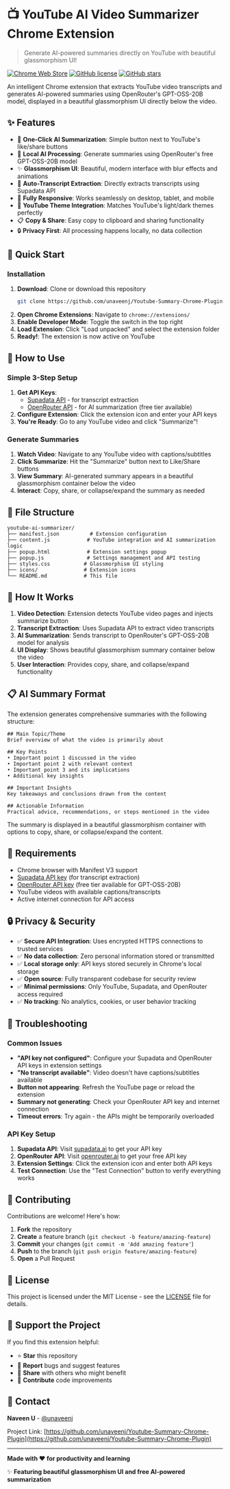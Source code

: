 # 📺 YouTube AI Video Summarizer Chrome Extension

> Generate AI-powered summaries directly on YouTube with beautiful glassmorphism UI!

[![Chrome Web Store](https://img.shields.io/badge/Chrome%20Web%20Store-Coming%20Soon-brightgreen)](https://chrome.google.com/webstore)
[![GitHub license](https://img.shields.io/github/license/unaveenj/Youtube-Summary-Chrome-Plugin)](https://github.com/unaveenj/Youtube-Summary-Chrome-Plugin/blob/main/LICENSE)
[![GitHub stars](https://img.shields.io/github/stars/unaveenj/Youtube-Summary-Chrome-Plugin)](https://github.com/unaveenj/Youtube-Summary-Chrome-Plugin/stargazers)

An intelligent Chrome extension that extracts YouTube video transcripts and generates AI-powered summaries using OpenRouter's GPT-OSS-20B model, displayed in a beautiful glassmorphism UI directly below the video.

## ✨ Features

- 🎯 **One-Click AI Summarization**: Simple button next to YouTube's like/share buttons
- 🤖 **Local AI Processing**: Generate summaries using OpenRouter's free GPT-OSS-20B model
- ✨ **Glassmorphism UI**: Beautiful, modern interface with blur effects and animations
- 🔄 **Auto-Transcript Extraction**: Directly extracts transcripts using Supadata API
- 📱 **Fully Responsive**: Works seamlessly on desktop, tablet, and mobile
- 🎨 **YouTube Theme Integration**: Matches YouTube's light/dark themes perfectly
- 📋 **Copy & Share**: Easy copy to clipboard and sharing functionality
- 🔒 **Privacy First**: All processing happens locally, no data collection

## 🚀 Quick Start

### Installation
1. **Download**: Clone or download this repository
   ```bash
   git clone https://github.com/unaveenj/Youtube-Summary-Chrome-Plugin.git
   ```
2. **Open Chrome Extensions**: Navigate to `chrome://extensions/`
3. **Enable Developer Mode**: Toggle the switch in the top right
4. **Load Extension**: Click "Load unpacked" and select the extension folder
5. **Ready!**: The extension is now active on YouTube

## 🎯 How to Use

### Simple 3-Step Setup
1. **Get API Keys**: 
   - [Supadata API](https://supadata.ai) - for transcript extraction
   - [OpenRouter API](https://openrouter.ai) - for AI summarization (free tier available)
2. **Configure Extension**: Click the extension icon and enter your API keys
3. **You're Ready**: Go to any YouTube video and click "Summarize"!

### Generate Summaries
1. **Watch Video**: Navigate to any YouTube video with captions/subtitles
2. **Click Summarize**: Hit the "Summarize" button next to Like/Share buttons
3. **View Summary**: AI-generated summary appears in a beautiful glassmorphism container below the video
4. **Interact**: Copy, share, or collapse/expand the summary as needed

## 📁 File Structure

```
youtube-ai-summarizer/
├── manifest.json          # Extension configuration
├── content.js            # YouTube integration and AI summarization logic
├── popup.html            # Extension settings popup
├── popup.js              # Settings management and API testing
├── styles.css           # Glassmorphism UI styling
├── icons/               # Extension icons
└── README.md            # This file
```

## 🔧 How It Works

1. **Video Detection**: Extension detects YouTube video pages and injects summarize button
2. **Transcript Extraction**: Uses Supadata API to extract video transcripts
3. **AI Summarization**: Sends transcript to OpenRouter's GPT-OSS-20B model for analysis
4. **UI Display**: Shows beautiful glassmorphism summary container below the video
5. **User Interaction**: Provides copy, share, and collapse/expand functionality

## 📋 AI Summary Format

The extension generates comprehensive summaries with the following structure:

```
## Main Topic/Theme
Brief overview of what the video is primarily about

## Key Points
• Important point 1 discussed in the video
• Important point 2 with relevant context
• Important point 3 and its implications
• Additional key insights

## Important Insights
Key takeaways and conclusions drawn from the content

## Actionable Information
Practical advice, recommendations, or steps mentioned in the video
```

The summary is displayed in a beautiful glassmorphism container with options to copy, share, or collapse/expand the content.

## 🔧 Requirements

- Chrome browser with Manifest V3 support
- [Supadata API key](https://supadata.ai) (for transcript extraction)
- [OpenRouter API key](https://openrouter.ai) (free tier available for GPT-OSS-20B)
- YouTube videos with available captions/transcripts
- Active internet connection for API access

## 🔒 Privacy & Security

- ✅ **Secure API Integration**: Uses encrypted HTTPS connections to trusted services
- ✅ **No data collection**: Zero personal information stored or transmitted
- ✅ **Local storage only**: API keys stored securely in Chrome's local storage
- ✅ **Open source**: Fully transparent codebase for security review
- ✅ **Minimal permissions**: Only YouTube, Supadata, and OpenRouter access required
- ✅ **No tracking**: No analytics, cookies, or user behavior tracking

## 🐛 Troubleshooting

### Common Issues
- **"API key not configured"**: Configure your Supadata and OpenRouter API keys in extension settings
- **"No transcript available"**: Video doesn't have captions/subtitles available
- **Button not appearing**: Refresh the YouTube page or reload the extension
- **Summary not generating**: Check your OpenRouter API key and internet connection
- **Timeout errors**: Try again - the APIs might be temporarily overloaded

### API Key Setup
1. **Supadata API**: Visit [supadata.ai](https://supadata.ai) to get your API key
2. **OpenRouter API**: Visit [openrouter.ai](https://openrouter.ai) to get your free API key
3. **Extension Settings**: Click the extension icon and enter both API keys
4. **Test Connection**: Use the "Test Connection" button to verify everything works

## 🤝 Contributing

Contributions are welcome! Here's how:

1. **Fork** the repository
2. **Create** a feature branch (`git checkout -b feature/amazing-feature`)
3. **Commit** your changes (`git commit -m 'Add amazing feature'`)
4. **Push** to the branch (`git push origin feature/amazing-feature`)
5. **Open** a Pull Request

## 📝 License

This project is licensed under the MIT License - see the [LICENSE](LICENSE) file for details.

## 🌟 Support the Project

If you find this extension helpful:
- ⭐ **Star** this repository
- 🐛 **Report** bugs and suggest features
- 📢 **Share** with others who might benefit
- 💝 **Contribute** code improvements

## 📧 Contact

**Naveen U** - [@unaveenj](https://github.com/unaveenj)

Project Link: [https://github.com/unaveenj/Youtube-Summary-Chrome-Plugin](https://github.com/unaveenj/Youtube-Summary-Chrome-Plugin)

---

**Made with ❤️ for productivity and learning** 

✨ **Featuring beautiful glassmorphism UI and free AI-powered summarization**